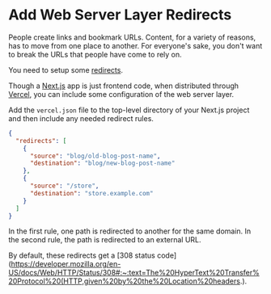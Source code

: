 # Add Web Server Layer Redirects

People create links and bookmark URLs. Content, for a variety of reasons, has
to move from one place to another. For everyone's sake, you don't want to break
the URLs that people have come to rely on.

You need to setup some
[redirects](https://vercel.com/docs/configuration#project/redirects).

Though a [Next.js](https://nextjs.org/) app is just frontend code, when
distributed through [Vercel](https://vercel.com/), you can include some
configuration of the web server layer.

Add the `vercel.json` file to the top-level directory of your Next.js project
and then include any needed redirect rules.

```json
{
  "redirects": [
    {
      "source": "blog/old-blog-post-name",
      "destination": "blog/new-blog-post-name"
    },
    {
      "source": "/store",
      "destination": "store.example.com"
    }
  ]
}
```

In the first rule, one path is redirected to another for the same domain. In
the second rule, the path is redirected to an external URL.

By default, these redirects get a [308 status
code](https://developer.mozilla.org/en-US/docs/Web/HTTP/Status/308#:~:text=The%20HyperText%20Transfer%20Protocol%20(HTTP,given%20by%20the%20Location%20headers.).
